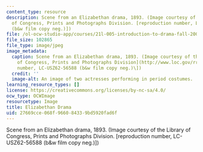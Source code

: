 ```yaml
---
content_type: resource
description: Scene from an Elizabethan drama, 1893. (Image courtesy of the Library
  of Congress, Prints and Photographs Division. [reproduction number, LC-USZ62-56588
  (b&w film copy neg.)])
file: /ol-ocw-studio-app/courses/21l-005-introduction-to-drama-fall-2004/27669cce068f966084339bd5920fad6f_21l-005f04.jpg
file_size: 102865
file_type: image/jpeg
image_metadata:
  caption: Scene from an Elizabethan drama, 1893. (Image courtesy of the [Library
    of Congress, Prints and Photographs Division](http://www.loc.gov/rr/print). \[reproduction
    number, LC-USZ62-56588 (b&w film copy neg.)\])
  credit: ''
  image-alt: An image of two actresses performing in period costumes.
learning_resource_types: []
license: https://creativecommons.org/licenses/by-nc-sa/4.0/
ocw_type: OCWImage
resourcetype: Image
title: Elizabethan Drama
uid: 27669cce-068f-9660-8433-9bd5920fad6f
---
```

Scene from an Elizabethan drama, 1893. (Image courtesy of the Library of Congress, Prints and Photographs Division. [reproduction number, LC-USZ62-56588 (b&w film copy neg.)])